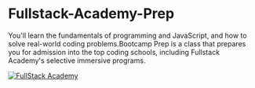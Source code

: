 # Fullstack-Academy-Prep
 You'll learn the fundamentals of programming and JavaScript, and how to solve real-world coding problems.Bootcamp Prep is a class that prepares you for admission into the top coding schools, including Fullstack Academy's selective immersive programs.


[![FullStack Academy](https://www.fullstackacademy.com/images/fa-logo.png)](https://www.fullstackacademy.com/bootcamp-prep)
